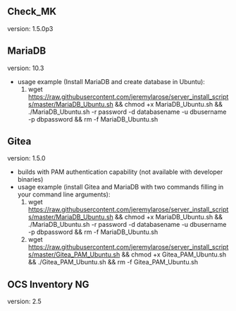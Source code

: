 ## Check_MK

version: 1.5.0p3

## MariaDB

version: 10.3
* usage example (Install MariaDB and create database in Ubuntu):
  1. wget https://raw.githubusercontent.com/jeremylarose/server_install_scripts/master/MariaDB_Ubuntu.sh && chmod +x MariaDB_Ubuntu.sh && ./MariaDB_Ubuntu.sh -r password -d databasename -u dbusername -p dbpassword && rm -f MariaDB_Ubuntu.sh

## Gitea

version: 1.5.0
* builds with PAM authentication capability (not available with developer binaries)
* usage example (install Gitea and MariaDB with two commands filling in your command line arguments):
  1. wget https://raw.githubusercontent.com/jeremylarose/server_install_scripts/master/MariaDB_Ubuntu.sh && chmod +x MariaDB_Ubuntu.sh && ./MariaDB_Ubuntu.sh -r password -d databasename -u dbusername -p dbpassword && rm -f MariaDB_Ubuntu.sh
  2. wget https://raw.githubusercontent.com/jeremylarose/server_install_scripts/master/Gitea_PAM_Ubuntu.sh && chmod +x Gitea_PAM_Ubuntu.sh && ./Gitea_PAM_Ubuntu.sh && rm -f Gitea_PAM_Ubuntu.sh

## OCS Inventory NG

version: 2.5
